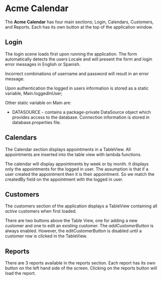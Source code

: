 # Acme Calendar
The **Acme Calendar** has four main sections; Login, Calendars, Customers, and Reports.  Each has its own button at the top of the application window.


## Login
The login scene loads first upon running the application.  The form automatically detects the users Locale and will present the form and login error messages in English or Spanish.

Incorrect combinations of username and password will result in an error message.

Upon authentication the logged in users information is stored as a static variable, Main.loggedInUser;

Other static variable on Main are:
- DATASOURCE - contains a package-private DataSource object which provides access to the database.  Connection information is stored in database.properties file.



## Calendars
The Calendar section displays appointments in a TableView.  All appointments are inserted into the table view with lambda functions.

The calendar will display appointments by week or by month.  It displays only the appointments for the logged in user.  The assumption is that if a user created the appointment then it is their appointment.  So we match the createdBy field on the appointment with the logged in user.



## Customers 

The customers section of the application displays a TableView containing all _active_ customers when first loaded.

There are two buttons above the Table View, one for adding a new customer and one to edit an existing customer.
The _addCustomerButton_ is always enabled.  However, the editCustomerButton is disabled until a customer row is clicked in the TableView.


## Reports
There are 3 reports available in the reports section.
Each report has its own button on the left hand side of the screen.  Clicking on the reports button will load the report.
